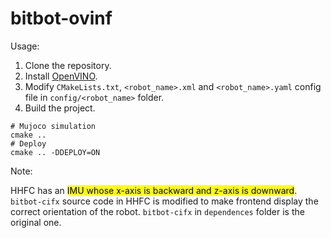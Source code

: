 # bitbot-ovinf

Usage:

1. Clone the repository.
2. Install [OpenVINO](https://storage.openvinotoolkit.org/repositories/openvino/packages/).
3. Modify `CMakeLists.txt`, `<robot_name>.xml` and `<robot_name>.yaml` config file in `config/<robot_name>` folder.
4. Build the project.

```shell
# Mujoco simulation
cmake ..
# Deploy
cmake .. -DDEPLOY=ON
```

Note:

HHFC has an <mark>IMU whose x-axis is backward and z-axis is downward</mark>. `bitbot-cifx` source code in HHFC is modified to make frontend display the correct orientation of the robot. `bitbot-cifx` in `dependences` folder is the original one.


